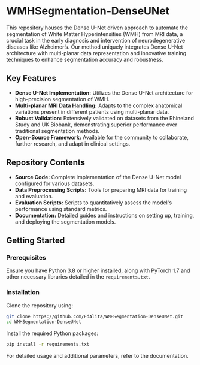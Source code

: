 # WMHSegmentation-DenseUNet

This repository houses the Dense U-Net driven approach to automate the segmentation of White Matter Hyperintensities (WMH) from MRI data, a crucial task in the early diagnosis and intervention of neurodegenerative diseases like Alzheimer’s. Our method uniquely integrates Dense U-Net architecture with multi-planar data representation and innovative training techniques to enhance segmentation accuracy and robustness.

## Key Features

- **Dense U-Net Implementation:** Utilizes the Dense U-Net architecture for high-precision segmentation of WMH.
- **Multi-planar MRI Data Handling:** Adapts to the complex anatomical variations present in different patients using multi-planar data.
- **Robust Validation:** Extensively validated on datasets from the Rhineland Study and UK Biobank, demonstrating superior performance over traditional segmentation methods.
- **Open-Source Framework:** Available for the community to collaborate, further research, and adapt in clinical settings.

## Repository Contents

- **Source Code:** Complete implementation of the Dense U-Net model configured for various datasets.
- **Data Preprocessing Scripts:** Tools for preparing MRI data for training and evaluation.
- **Evaluation Scripts:** Scripts to quantitatively assess the model's performance using standard metrics.
- **Documentation:** Detailed guides and instructions on setting up, training, and deploying the segmentation models.

## Getting Started

### Prerequisites

Ensure you have Python 3.8 or higher installed, along with PyTorch 1.7 and other necessary libraries detailed in the `requirements.txt`.

### Installation

Clone the repository using:

```bash
git clone https://github.com/EdAlita/WMHSegmentation-DenseUNet.git
cd WMHSegmentation-DenseUNet
```

Install the required Python packages:

```bash
pip install -r requirements.txt
```

For detailed usage and additional parameters, refer to the documentation.
